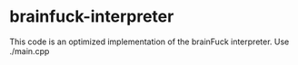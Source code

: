 # brainfuck-interpreter
This code is an optimized implementation of the brainFuck interpreter.
Use ./main.cpp
